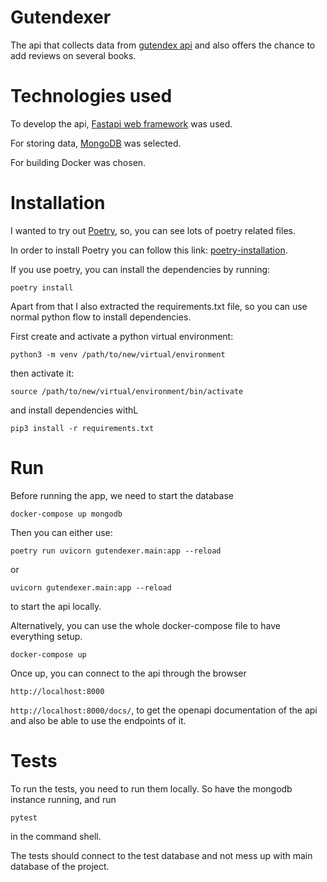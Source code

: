 # Gutendexer

The api that collects data from [gutendex api](http://gutendex.com) and also offers the chance to add reviews on several books.


# Technologies used
To develop the api, [Fastapi web framework](https://fastapi.tiangolo.com/) was used.

For storing data, [MongoDB](https://www.mongodb.com/) was selected.

For building Docker was chosen.

# Installation
I wanted to try out [Poetry](https://python-poetry.org), so, you can see lots of poetry related files.

In order to install Poetry you can follow this link: [poetry-installation](https://python-poetry.org/docs/#installation).

If you use poetry, you can install the dependencies by running:

`poetry install`

Apart from that I also extracted the requirements.txt file, so you can use normal python flow to install dependencies.

First create and activate a python virtual environment:

`python3 -m venv /path/to/new/virtual/environment`

then activate it:

`source /path/to/new/virtual/environment/bin/activate`

and install dependencies withL

`pip3 install -r requirements.txt`

# Run
Before running the app, we need to start the database

`docker-compose up mongodb`

Then you can either use:

`poetry run uvicorn gutendexer.main:app --reload`

or

`uvicorn gutendexer.main:app --reload`

to start the api locally.

Alternatively, you can use the whole docker-compose file to have everything setup.

`docker-compose up`

Once up, you can connect to the api through the browser

`http://localhost:8000`

`http://localhost:8000/docs/`, to get the openapi documentation of the api and also be able to use the endpoints of it.

# Tests
To run the tests, you need to run them locally. So have the mongodb instance running, and run

`pytest`

in the command shell.

The tests should connect to the test database and not mess up with main database of the project.

